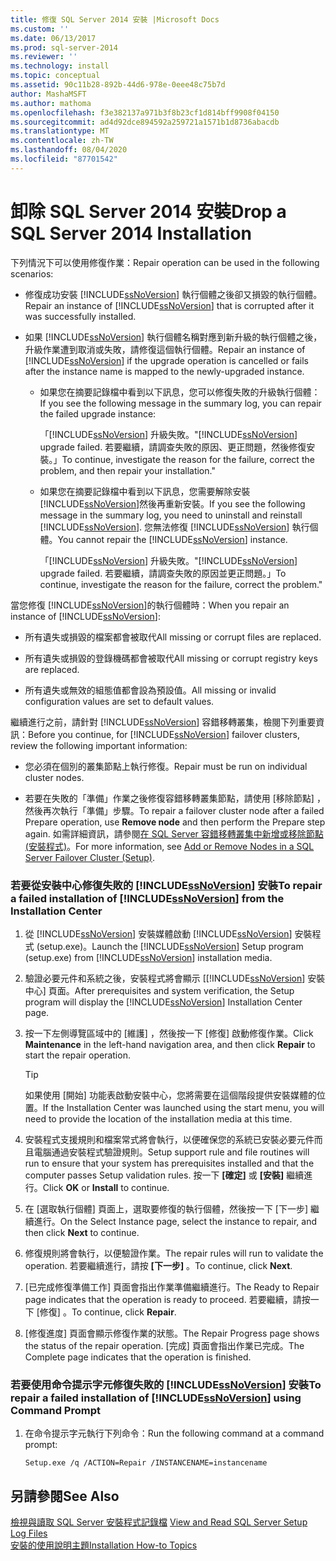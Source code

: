 ```yaml
---
title: 修復 SQL Server 2014 安裝 |Microsoft Docs
ms.custom: ''
ms.date: 06/13/2017
ms.prod: sql-server-2014
ms.reviewer: ''
ms.technology: install
ms.topic: conceptual
ms.assetid: 90c11b28-892b-44d6-978e-0eee48c75b7d
author: MashaMSFT
ms.author: mathoma
ms.openlocfilehash: f3e382137a971b3f8b23cf1d814bff9908f04150
ms.sourcegitcommit: ad4d92dce894592a259721a1571b1d8736abacdb
ms.translationtype: MT
ms.contentlocale: zh-TW
ms.lasthandoff: 08/04/2020
ms.locfileid: "87701542"
---
```

# <a name="drop-a-sql-server-2014-installation"></a><span data-ttu-id="b08dc-102">卸除 SQL Server 2014 安裝</span><span class="sxs-lookup"><span data-stu-id="b08dc-102">Drop a SQL Server 2014 Installation</span></span>
  <span data-ttu-id="b08dc-103">下列情況下可以使用修復作業：</span><span class="sxs-lookup"><span data-stu-id="b08dc-103">Repair operation can be used in the following scenarios:</span></span>  
  
-   <span data-ttu-id="b08dc-104">修復成功安裝 [!INCLUDE[ssNoVersion](../../includes/ssnoversion-md.md)] 執行個體之後卻又損毀的執行個體。</span><span class="sxs-lookup"><span data-stu-id="b08dc-104">Repair an instance of [!INCLUDE[ssNoVersion](../../includes/ssnoversion-md.md)] that is corrupted after it was successfully installed.</span></span>  
  
-   <span data-ttu-id="b08dc-105">如果 [!INCLUDE[ssNoVersion](../../includes/ssnoversion-md.md)] 執行個體名稱對應到新升級的執行個體之後，升級作業遭到取消或失敗，請修復這個執行個體。</span><span class="sxs-lookup"><span data-stu-id="b08dc-105">Repair an instance of [!INCLUDE[ssNoVersion](../../includes/ssnoversion-md.md)] if the upgrade operation is cancelled or fails after the instance name is mapped to the newly-upgraded instance.</span></span>  
  
    -   <span data-ttu-id="b08dc-106">如果您在摘要記錄檔中看到以下訊息，您可以修復失敗的升級執行個體：</span><span class="sxs-lookup"><span data-stu-id="b08dc-106">If you see the following message in the summary log, you can repair the failed upgrade instance:</span></span>  
  
         <span data-ttu-id="b08dc-107">「[!INCLUDE[ssNoVersion](../../includes/ssnoversion-md.md)] 升級失敗。</span><span class="sxs-lookup"><span data-stu-id="b08dc-107">"[!INCLUDE[ssNoVersion](../../includes/ssnoversion-md.md)] upgrade failed.</span></span> <span data-ttu-id="b08dc-108">若要繼續，請調查失敗的原因、更正問題，然後修復安裝。」</span><span class="sxs-lookup"><span data-stu-id="b08dc-108">To continue, investigate the reason for the failure, correct the problem, and then repair your installation."</span></span>  
  
    -   <span data-ttu-id="b08dc-109">如果您在摘要記錄檔中看到以下訊息，您需要解除安裝 [!INCLUDE[ssNoVersion](../../includes/ssnoversion-md.md)]然後再重新安裝。</span><span class="sxs-lookup"><span data-stu-id="b08dc-109">If you see the following message in the summary log, you need to uninstall and reinstall [!INCLUDE[ssNoVersion](../../includes/ssnoversion-md.md)].</span></span> <span data-ttu-id="b08dc-110">您無法修復 [!INCLUDE[ssNoVersion](../../includes/ssnoversion-md.md)] 執行個體。</span><span class="sxs-lookup"><span data-stu-id="b08dc-110">You cannot repair the [!INCLUDE[ssNoVersion](../../includes/ssnoversion-md.md)] instance.</span></span>  
  
         <span data-ttu-id="b08dc-111">「[!INCLUDE[ssNoVersion](../../includes/ssnoversion-md.md)] 升級失敗。</span><span class="sxs-lookup"><span data-stu-id="b08dc-111">"[!INCLUDE[ssNoVersion](../../includes/ssnoversion-md.md)] upgrade failed.</span></span> <span data-ttu-id="b08dc-112">若要繼續，請調查失敗的原因並更正問題。」</span><span class="sxs-lookup"><span data-stu-id="b08dc-112">To continue, investigate the reason for the failure, correct the problem."</span></span>  
  
 <span data-ttu-id="b08dc-113">當您修復 [!INCLUDE[ssNoVersion](../../includes/ssnoversion-md.md)]的執行個體時：</span><span class="sxs-lookup"><span data-stu-id="b08dc-113">When you repair an instance of [!INCLUDE[ssNoVersion](../../includes/ssnoversion-md.md)]:</span></span>  
  
-   <span data-ttu-id="b08dc-114">所有遺失或損毀的檔案都會被取代</span><span class="sxs-lookup"><span data-stu-id="b08dc-114">All missing or corrupt files are replaced.</span></span>  
  
-   <span data-ttu-id="b08dc-115">所有遺失或損毀的登錄機碼都會被取代</span><span class="sxs-lookup"><span data-stu-id="b08dc-115">All missing or corrupt registry keys are replaced.</span></span>  
  
-   <span data-ttu-id="b08dc-116">所有遺失或無效的組態值都會設為預設值。</span><span class="sxs-lookup"><span data-stu-id="b08dc-116">All missing or invalid configuration values are set to default values.</span></span>  
  
 <span data-ttu-id="b08dc-117">繼續進行之前，請針對 [!INCLUDE[ssNoVersion](../../includes/ssnoversion-md.md)] 容錯移轉叢集，檢閱下列重要資訊：</span><span class="sxs-lookup"><span data-stu-id="b08dc-117">Before you continue, for [!INCLUDE[ssNoVersion](../../includes/ssnoversion-md.md)] failover clusters, review the following important information:</span></span>  
  
-   <span data-ttu-id="b08dc-118">您必須在個別的叢集節點上執行修復。</span><span class="sxs-lookup"><span data-stu-id="b08dc-118">Repair must be run on individual cluster nodes.</span></span>  
  
-   <span data-ttu-id="b08dc-119">若要在失敗的「準備」作業之後修復容錯移轉叢集節點，請使用 [移除節點]  ，然後再次執行「準備」步驟。</span><span class="sxs-lookup"><span data-stu-id="b08dc-119">To repair a failover cluster node after a failed Prepare operation, use **Remove node** and then perform the Prepare step again.</span></span> <span data-ttu-id="b08dc-120">如需詳細資訊，請參閱[在 SQL Server 容錯移轉叢集中新增或移除節點 &#40;安裝程式&#41;](../../sql-server/failover-clusters/install/add-or-remove-nodes-in-a-sql-server-failover-cluster-setup.md)。</span><span class="sxs-lookup"><span data-stu-id="b08dc-120">For more information, see [Add or Remove Nodes in a SQL Server Failover Cluster &#40;Setup&#41;](../../sql-server/failover-clusters/install/add-or-remove-nodes-in-a-sql-server-failover-cluster-setup.md).</span></span>  
  
### <a name="to-repair-a-failed-installation-of-ssnoversion-from-the-installation-center"></a><span data-ttu-id="b08dc-121">若要從安裝中心修復失敗的 [!INCLUDE[ssNoVersion](../../includes/ssnoversion-md.md)] 安裝</span><span class="sxs-lookup"><span data-stu-id="b08dc-121">To repair a failed installation of [!INCLUDE[ssNoVersion](../../includes/ssnoversion-md.md)] from the Installation Center</span></span>  
  
1.  <span data-ttu-id="b08dc-122">從 [!INCLUDE[ssNoVersion](../../includes/ssnoversion-md.md)] 安裝媒體啟動 [!INCLUDE[ssNoVersion](../../includes/ssnoversion-md.md)] 安裝程式 (setup.exe)。</span><span class="sxs-lookup"><span data-stu-id="b08dc-122">Launch the [!INCLUDE[ssNoVersion](../../includes/ssnoversion-md.md)] Setup program (setup.exe) from [!INCLUDE[ssNoVersion](../../includes/ssnoversion-md.md)] installation media.</span></span>  
  
2.  <span data-ttu-id="b08dc-123">驗證必要元件和系統之後，安裝程式將會顯示 [[!INCLUDE[ssNoVersion](../../includes/ssnoversion-md.md)] 安裝中心] 頁面。</span><span class="sxs-lookup"><span data-stu-id="b08dc-123">After prerequisites and system verification, the Setup program will display the [!INCLUDE[ssNoVersion](../../includes/ssnoversion-md.md)] Installation Center page.</span></span>  
  
3.  <span data-ttu-id="b08dc-124">按一下左側導覽區域中的 [維護]  ，然後按一下 [修復]  啟動修復作業。</span><span class="sxs-lookup"><span data-stu-id="b08dc-124">Click **Maintenance** in the left-hand navigation area, and then click **Repair** to start the repair operation.</span></span>  
  
    > [!TIP]  
    >  <span data-ttu-id="b08dc-125">如果使用 [開始] 功能表啟動安裝中心，您將需要在這個階段提供安裝媒體的位置。</span><span class="sxs-lookup"><span data-stu-id="b08dc-125">If the Installation Center was launched using the start menu, you will need to provide the location of the installation media at this time.</span></span>  
  
4.  <span data-ttu-id="b08dc-126">安裝程式支援規則和檔案常式將會執行，以便確保您的系統已安裝必要元件而且電腦通過安裝程式驗證規則。</span><span class="sxs-lookup"><span data-stu-id="b08dc-126">Setup support rule and file routines will run to ensure that your system has prerequisites installed and that the computer passes Setup validation rules.</span></span> <span data-ttu-id="b08dc-127">按一下 **[確定]** 或 **[安裝]** 繼續進行。</span><span class="sxs-lookup"><span data-stu-id="b08dc-127">Click **OK** or **Install** to continue.</span></span>  
  
5.  <span data-ttu-id="b08dc-128">在 [選取執行個體] 頁面上，選取要修復的執行個體，然後按一下 [下一步]  繼續進行。</span><span class="sxs-lookup"><span data-stu-id="b08dc-128">On the Select Instance page, select the instance to repair, and then click **Next** to continue.</span></span>  
  
6.  <span data-ttu-id="b08dc-129">修復規則將會執行，以便驗證作業。</span><span class="sxs-lookup"><span data-stu-id="b08dc-129">The repair rules will run to validate the operation.</span></span> <span data-ttu-id="b08dc-130">若要繼續進行，請按 **[下一步]** 。</span><span class="sxs-lookup"><span data-stu-id="b08dc-130">To continue, click **Next**.</span></span>  
  
7.  <span data-ttu-id="b08dc-131">[已完成修復準備工作] 頁面會指出作業準備繼續進行。</span><span class="sxs-lookup"><span data-stu-id="b08dc-131">The Ready to Repair page indicates that the operation is ready to proceed.</span></span> <span data-ttu-id="b08dc-132">若要繼續，請按一下 [修復]  。</span><span class="sxs-lookup"><span data-stu-id="b08dc-132">To continue, click **Repair**.</span></span>  
  
8.  <span data-ttu-id="b08dc-133">[修復進度] 頁面會顯示修復作業的狀態。</span><span class="sxs-lookup"><span data-stu-id="b08dc-133">The Repair Progress page shows the status of the repair operation.</span></span> <span data-ttu-id="b08dc-134">[完成] 頁面會指出作業已完成。</span><span class="sxs-lookup"><span data-stu-id="b08dc-134">The Complete page indicates that the operation is finished.</span></span>  
  
### <a name="to-repair-a-failed-installation-of-ssnoversion-using-command-prompt"></a><span data-ttu-id="b08dc-135">若要使用命令提示字元修復失敗的 [!INCLUDE[ssNoVersion](../../includes/ssnoversion-md.md)] 安裝</span><span class="sxs-lookup"><span data-stu-id="b08dc-135">To repair a failed installation of [!INCLUDE[ssNoVersion](../../includes/ssnoversion-md.md)] using Command Prompt</span></span>  
  
1.  <span data-ttu-id="b08dc-136">在命令提示字元執行下列命令：</span><span class="sxs-lookup"><span data-stu-id="b08dc-136">Run the following command at a command prompt:</span></span>  
  
    ```  
    Setup.exe /q /ACTION=Repair /INSTANCENAME=instancename  
    ```  
  
## <a name="see-also"></a><span data-ttu-id="b08dc-137">另請參閱</span><span class="sxs-lookup"><span data-stu-id="b08dc-137">See Also</span></span>  
 <span data-ttu-id="b08dc-138">[檢視與讀取 SQL Server 安裝程式記錄檔](view-and-read-sql-server-setup-log-files.md) </span><span class="sxs-lookup"><span data-stu-id="b08dc-138">[View and Read SQL Server Setup Log Files](view-and-read-sql-server-setup-log-files.md) </span></span>  
 [<span data-ttu-id="b08dc-139">安裝的使用說明主題</span><span class="sxs-lookup"><span data-stu-id="b08dc-139">Installation How-to Topics</span></span>](../../sql-server/install/installation-how-to-topics.md)  
  
  
